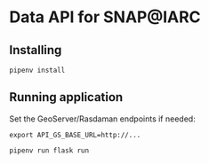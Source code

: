 # Data API for SNAP@IARC

## Installing

`pipenv install`

## Running application

Set the GeoServer/Rasdaman endpoints if needed:

`export API_GS_BASE_URL=http://...`

`pipenv run flask run`

